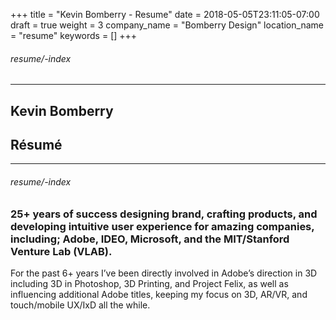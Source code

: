 +++
title = "Kevin Bomberry - Resume"
date = 2018-05-05T23:11:05-07:00
draft = true
weight = 3
company_name = "Bomberry Design"
location_name = "resume"
keywords = []
+++

<h6>resume/-index</h6>
<section>
  <a id="introduction"></a>
  <div class="container">
   <hr>
    <div class="row color-resume">
      <div class="col-md-5 col-md-offset-1 text-left">
        <h2>Kevin Bomberry</h2>
      </div>
      <div class="col-md-5 text-right">
        <h2>R&eacute;sum&eacute;</h2>
      </div>
    </div>
    <hr>
    <div class="row">
      <div class="col-md-10 col-md-offset-1 text-left">
        <h6>resume/-index</h6>
        <h3 class="text-tall">25+ years of success designing brand, crafting products, and developing intuitive user experience for amazing companies, including; Adobe, IDEO, Microsoft, and the MIT/Stanford Venture Lab (VLAB).</h3>
        <p class="lead">For the past 6+ years I’ve been directly involved in Adobe’s direction in 3D including 3D in Photoshop, 3D Printing, and Project Felix, as well as influencing additional Adobe titles, keeping my focus on 3D, AR/VR, and touch/mobile UX/IxD all the while.</p>
      </div>
    </div>
  </div>
</section>
